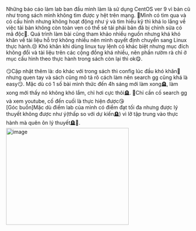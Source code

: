 Những báo cáo làm lab ban đầu mình làm là sử dụng CentOS ver 9 vì bản cũ như trong sách mình không tìm được y hệt trên mạng. 🥱Mình có tìm qua và có cấu hình nhưng không hoạt động như ý và tìm hiểu kỹ thì khá lo lắng về việc tải bản không còn toàn vẹn có thể sẽ tải phải bản đã bị chỉnh sửa có mã độc🐞. Quá trình làm bài cũng tham khảo nhiều nguồn nhưng khá khó khăn về tài liệu hỗ trợ không nhiều nên mình quyết định chuyển sang Linux thực hành.😒 Khó khăn khi dùng linux tuy lệnh có khác biệt nhưng mục đích không đổi và tài liệu trên các cộng đồng khá nhiều, nên phần rườm rà chỉ ở mục cấu hình theo thực hành trong sách còn lại thì ok😋.<br><br>
😏Cập nhật thêm là: do khác với trong sách thì config lúc đầu khó khăn🥲 nhưng quen tay và sách cũng mô tả rõ cách làm nên search gg cũng khá là easy😏. Mặc dù có 1 số bài mình thức đến 4h sáng mới làm xong🪦, làm xong mới thấy nó không khó lắm, chỉ hơi cực thôi🪦. 📍Chỉ cần cố search gg và xem youtube, cố đến cuối là thực hiện được😘<br> 
[Góc buồn]Mặc dù điểm lab của mình có điểm đạt tối đa nhưng được lý thuyết không được như ý(thấp so với dự kiến🪦) vì lỡ tập trung vào thực hành mà quên ôn lý thuyết🪦🐧.<br>
<img width="335" height="265" alt="image" src="https://github.com/user-attachments/assets/51b11536-956b-4170-b659-3580e5ca8ed6" /><br>

